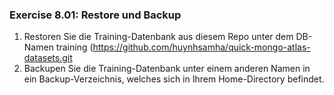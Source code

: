 ### Exercise 8.01: Restore und Backup
1. Restoren Sie die Training-Datenbank aus diesem Repo unter dem DB-Namen training (https://github.com/huynhsamha/quick-mongo-atlas-datasets.git
2. Backupen Sie die Training-Datenbank unter einem anderen Namen in ein Backup-Verzeichnis, welches sich in 
Ihrem Home-Directory befindet.
